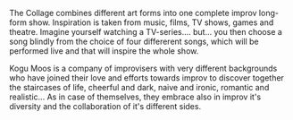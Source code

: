 The Collage combines different art forms into one complete improv long-form show.
Inspiration is taken from music, films, TV shows, games and theatre.
Imagine yourself watching a TV-series.... but... you then choose a song
blindly from the choice of four differerent songs, which will be performed
live and that will inspire the whole show. 

Kogu Moos is a company of improvisers with very different backgrounds who
have joined their love and efforts towards improv to discover together
the staircases of life, cheerful and dark, naive and ironic, romantic
and realistic... As in case of themselves, they embrace also in improv
it's diversity and the collaboration of it's different sides. 
